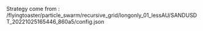 Strategy come from : /flyingtoaster/particle_swarm/recursive_grid/longonly_01_lessAU/SANDUSDT_20221025165446_860a5/config.json